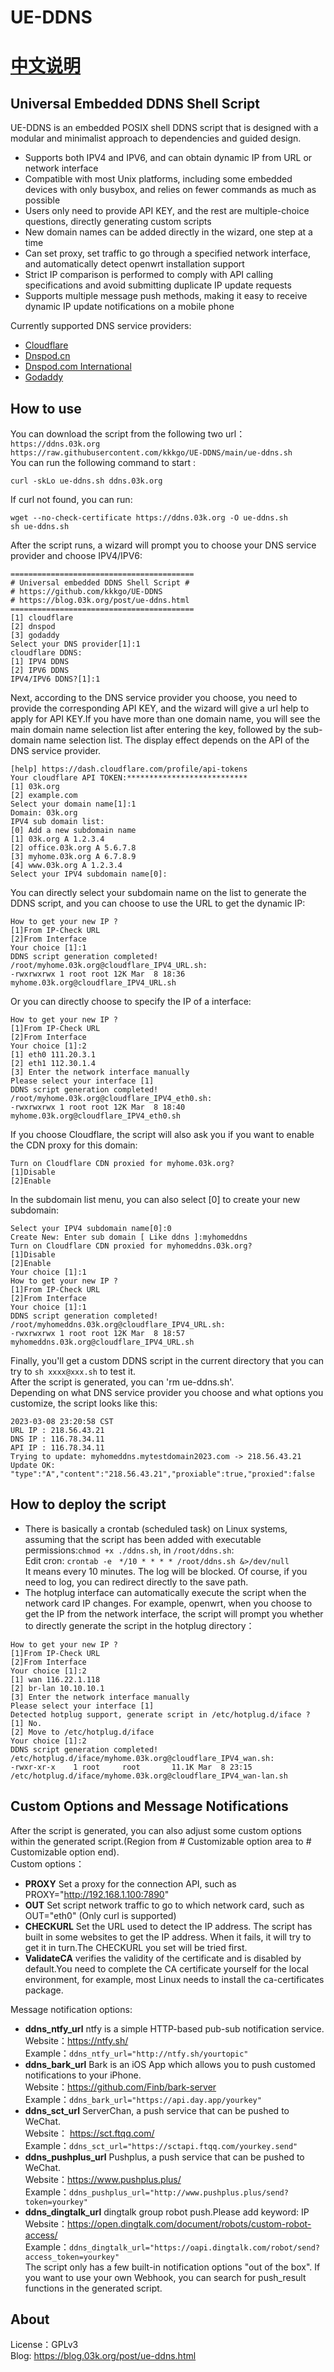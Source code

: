 # UE-DDNS
# [中文说明 ](https://blog.03k.org/post/ue-ddns.html)
## Universal Embedded DDNS Shell Script  
UE-DDNS is an embedded POSIX shell DDNS script that is designed with a modular and minimalist approach to dependencies and guided design.
- Supports both IPV4 and IPV6, and can obtain dynamic IP from URL or network interface
- Compatible with most Unix platforms, including some embedded devices with only busybox, and relies on fewer commands as much as possible
- Users only need to provide API KEY, and the rest are multiple-choice questions, directly generating custom scripts
- New domain names can be added directly in the wizard, one step at a time
- Can set proxy, set traffic to go through a specified network interface, and automatically detect openwrt installation support
- Strict IP comparison is performed to comply with API calling specifications and avoid submitting duplicate IP update requests
- Supports multiple message push methods, making it easy to receive dynamic IP update notifications on a mobile phone

Currently supported DNS service providers:  
- [Cloudflare](https://www.cloudflare.com/)
- [Dnspod.cn](https://www.dnspod.cn/)
- [Dnspod.com International ](https://www.dnspod.com/)
- [Godaddy](https://www.godaddy.com/)  

##  How to use
You can download the script from the following two url：  
`https://ddns.03k.org`  
`https://raw.githubusercontent.com/kkkgo/UE-DDNS/main/ue-ddns.sh`   
You can run the following command to start :    
```shell  
curl -skLo ue-ddns.sh ddns.03k.org
```  
If curl not found, you can run:   
```shell
wget --no-check-certificate https://ddns.03k.org -O ue-ddns.sh
sh ue-ddns.sh
```  
After the script runs, a wizard will prompt you to choose your DNS service provider and choose IPV4/IPV6:  
```shell
=========================================
# Universal embedded DDNS Shell Script #
# https://github.com/kkkgo/UE-DDNS
# https://blog.03k.org/post/ue-ddns.html
=========================================
[1] cloudflare
[2] dnspod
[3] godaddy
Select your DNS provider[1]:1
cloudflare DDNS:
[1] IPV4 DDNS
[2] IPV6 DDNS
IPV4/IPV6 DDNS?[1]:1
```
Next, according to the DNS service provider you choose, you need to provide the corresponding API KEY, and the wizard will give a url help to apply for API KEY.If you have more than one domain name, you will see the main domain name selection list after entering the key, followed by the sub-domain name selection list. The display effect depends on the API of the DNS service provider.      
```shell
[help] https://dash.cloudflare.com/profile/api-tokens
Your cloudflare API TOKEN:***************************
[1] 03k.org
[2] example.com
Select your domain name[1]:1
Domain: 03k.org
IPV4 sub domain list:
[0] Add a new subdomain name
[1] 03k.org A 1.2.3.4
[2] office.03k.org A 5.6.7.8
[3] myhome.03k.org A 6.7.8.9
[4] www.03k.org A 1.2.3.4
Select your IPV4 subdomain name[0]:
```
You can directly select your subdomain name on the list to generate the DDNS script, and you can choose to use the URL to get the dynamic IP:  
```shell
How to get your new IP ?
[1]From IP-Check URL
[2]From Interface
Your choice [1]:1
DDNS script generation completed!
/root/myhome.03k.org@cloudflare_IPV4_URL.sh:
-rwxrwxrwx 1 root root 12K Mar  8 18:36 myhome.03k.org@cloudflare_IPV4_URL.sh
```
Or you can directly choose to specify the IP of a interface:    
```shell
How to get your new IP ?
[1]From IP-Check URL
[2]From Interface
Your choice [1]:2
[1] eth0 111.20.3.1
[2] eth1 112.30.1.4
[3] Enter the network interface manually
Please select your interface [1]
DDNS script generation completed!
/root/myhome.03k.org@cloudflare_IPV4_eth0.sh:
-rwxrwxrwx 1 root root 12K Mar  8 18:40 myhome.03k.org@cloudflare_IPV4_eth0.sh
```
If you choose Cloudflare, the script will also ask you if you want to enable the CDN proxy for this domain:   
```shell
Turn on Cloudflare CDN proxied for myhome.03k.org?
[1]Disable
[2]Enable
```
In the subdomain list menu, you can also select [0] to create your new subdomain:   
```shell
Select your IPV4 subdomain name[0]:0
Create New: Enter sub domain [ Like ddns ]:myhomeddns
Turn on Cloudflare CDN proxied for myhomeddns.03k.org?
[1]Disable
[2]Enable
Your choice [1]:1
How to get your new IP ?
[1]From IP-Check URL
[2]From Interface
Your choice [1]:1
DDNS script generation completed!
/root/myhomeddns.03k.org@cloudflare_IPV4_URL.sh:
-rwxrwxrwx 1 root root 12K Mar  8 18:57 myhomeddns.03k.org@cloudflare_IPV4_URL.sh
```  
Finally, you'll get a custom DDNS script in the current directory that you can try to `sh xxxx@xxx.sh` to test it.    
After the script is generated, you can 'rm ue-ddns.sh'.    
Depending on what DNS service provider you choose and what options you customize, the script looks like this:    
```shell
2023-03-08 23:20:58 CST
URL IP : 218.56.43.21
DNS IP : 116.78.34.11
API IP : 116.78.34.11
Trying to update: myhomeddns.mytestdomain2023.com -> 218.56.43.21
Update OK: "type":"A","content":"218.56.43.21","proxiable":true,"proxied":false
```
## How to deploy the script
- There is basically a crontab (scheduled task) on Linux systems, assuming that the script has been added with executable permissions:`chmod +x ./ddns.sh`, in `/root/ddns.sh`:   
Edit cron: `crontab -e`   
 `*/10 * * * * /root/ddns.sh &>/dev/null`    
It means every 10 minutes. The log will be blocked. Of course, if you need to log, you can redirect directly to the save path.    
- The hotplug interface can automatically execute the script when the network card IP changes. For example, openwrt, when you choose to get the IP from the network interface, the script will prompt you whether to directly generate the script in the hotplug directory：   
```shell
How to get your new IP ?
[1]From IP-Check URL
[2]From Interface
Your choice [1]:2
[1] wan 116.22.1.118
[2] br-lan 10.10.10.1
[3] Enter the network interface manually
Please select your interface [1]
Detected hotplug support, generate script in /etc/hotplug.d/iface ?
[1] No.
[2] Move to /etc/hotplug.d/iface
Your choice [1]:2
DDNS script generation completed!
/etc/hotplug.d/iface/myhome.03k.org@cloudflare_IPV4_wan.sh:
-rwxr-xr-x    1 root     root       11.1K Mar  8 23:15 /etc/hotplug.d/iface/myhome.03k.org@cloudflare_IPV4_wan-lan.sh
```

## Custom Options and Message Notifications
After the script is generated, you can also adjust some custom options within the generated script.(Region from # Customizable option area to # Customizable option end).  
Custom options：  
- **PROXY** Set a proxy for the connection API, such as PROXY="http://192.168.1.100:7890"
- **OUT** Set script network traffic to go to which network card, such as OUT="eth0" (Only curl is supported)  
- **CHECKURL** Set the URL used to detect the IP address. The script has built in some websites to get the IP address. When it fails, it will try to get it in turn.The CHECKURL you set will be tried first.    
- **ValidateCA** verifies the validity of the certificate and is disabled by default.You need to complete the CA certificate yourself for the local environment, for example, most Linux needs to install the ca-certificates package.  
  
Message notification options:    
- **ddns_ntfy_url** ntfy is a simple HTTP-based pub-sub notification service.    
Website：https://ntfy.sh/  
Example：`ddns_ntfy_url="http://ntfy.sh/yourtopic"`  
- **ddns_bark_url** Bark is an iOS App which allows you to push customed notifications to your iPhone.    
Website：https://github.com/Finb/bark-server  
Example：`ddns_bark_url="https://api.day.app/yourkey"`  
 - **ddns_sct_url** ServerChan, a push service that can be pushed to WeChat.  
Website： https://sct.ftqq.com/   
Example：`ddns_sct_url="https://sctapi.ftqq.com/yourkey.send"`    
- **ddns_pushplus_url** Pushplus, a push service that can be pushed to WeChat.   
Website：https://www.pushplus.plus/    
Example：`ddns_pushplus_url="http://www.pushplus.plus/send?token=yourkey"`     
- **ddns_dingtalk_url** dingtalk group robot push.Please add keyword: IP     
Website：https://open.dingtalk.com/document/robots/custom-robot-access/      
Example：`ddns_dingtalk_url="https://oapi.dingtalk.com/robot/send?access_token=yourkey"`     
The script only has a few built-in notification options "out of the box". If you want to use your own Webhook, you can search for push_result functions in the generated script.     

## About
License：GPLv3   
Blog: [https://blog.03k.org/post/ue-ddns.html ](https://blog.03k.org/post/ue-ddns.html)   



